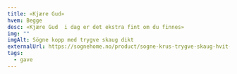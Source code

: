 ```yaml
---
title: «Kjære Gud»
hvem: Begge
desc: «Kjære Gud  i dag er det ekstra fint om du finnes»
img: ""
imgAlt: Sögne kopp med trygve skaug dikt
externalUrl: https://sognehome.no/product/sogne-krus-trygve-skaug-hvit-kjaere-gud/
tags:
  - gave
---
```

